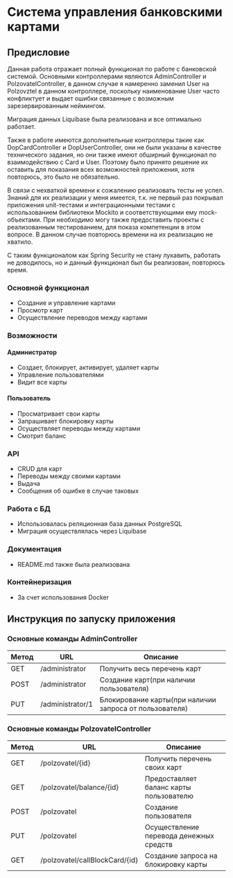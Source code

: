# Система управления банковскими картами

## Предисловие

Данная работа отражает полный функционал по работе с банковской системой. Основными контроллерами являются 
AdminController и PolzovatelController, в данном случае я намеренно заменил User на Polzovztel в данном контроллере,
поскольку наименование User часто конфликтует и выдает ошибки связанные с возможным зарезервированным неймингом.

Миграция данных Liquibase была реализована и все оптимально работает.

Также в работе имеются дополнительные контроллеры такие как DopCardController и DopUserController, они не были указаны
в качестве технического задания, но они также имеют обширный функционал по взаимодействию с Card и User.
Поэтому было принято решение их оставить для показания всех возможностей приложения, хотя повторюсь, это было не обязательно.

В связи с нехваткой времени к сожалению реализовать тесты не успел. Знаний для их реализации у меня имеется,
т.к. не первый раз покрывал приложения unit-тестами и интеграционными тестами с использованием библиотеки Mockito
и соответствующими ему mock-объектами. При необходимо могу также предоставить проекты с реализованным тестированием, для 
показа компетенции в этом вопросе. В данном случае повторюсь времени на их реализацию не хватило.

С таким функционалом как Spring Security не стану лукавить, работать не доводилось, но и данный функционал
был бы реализован, повторюсь время.

### Основной функционал
- Создание и управление картами
- Просмотр карт
- Осуществление переводов между картами

### Возможности
#### Администратор
- Создает, блокирует, активирует, удаляет карты
- Управление пользователями
- Видит все карты
#### Пользователь
- Просматривает свои карты
- Запрашивает блокировку карты
- Осуществляет переводы между картами
- Смотрит баланс

### API
- CRUD для карт
- Переводы между своими картами
- Выдача
- Сообщения об ошибке в случае таковых

### Работа с БД
- Использовалась реляционная база данных PostgreSQL
- Миграция осуществлялась через Liquibase

### Документация 
- README.md также была реализована

### Контейнеризация
- За счет использования Docker

## Инструкция по запуску приложения

### Основные команды AdminController
| Метод | URL               | Описание                              |
|-------|-------------------|-------------------------------------|
| GET   | /administrator    | Получить весь перечень карт          |
| POST   | /administrator | Создание карт(при наличии пользователя) |
| PUT   | /administrator/1  | Блокирование карты(при наличии запроса от пользователя)       |

### Основные команды PolzovatelController
| Метод | URL               | Описание                              |
|-------|-------------------|-------------------------------------|
| GET   | /polzovatel/{id}    | Получить перечень своих карт          |
| GET   | /polzovatel/balance/{id} | Предоставляет баланс карты пользователю |
| POST   | /polzovatel  | Создание пользователя       |
| PUT   | /polzovatel  | Осуществление перевода денежных средств       |
| GET  | /polzovatel/callBlockCard/{id}     | Создание запроса на блокировку карты            |
